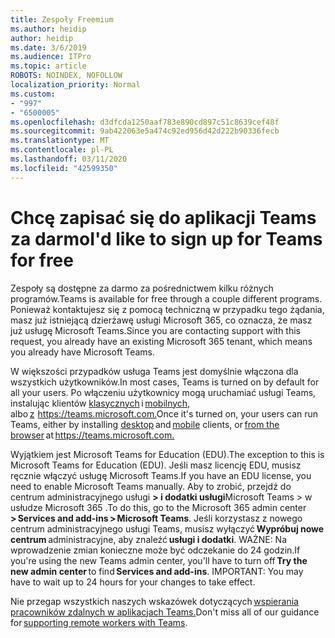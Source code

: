 ```yaml
---
title: Zespoły Freemium
ms.author: heidip
author: heidip
ms.date: 3/6/2019
ms.audience: ITPro
ms.topic: article
ROBOTS: NOINDEX, NOFOLLOW
localization_priority: Normal
ms.custom:
- "997"
- "6500005"
ms.openlocfilehash: d3dfcda1250aaf783e890cd897c51c8639cef48f
ms.sourcegitcommit: 9ab422063e5a474c92ed956d42d222b90336fecb
ms.translationtype: MT
ms.contentlocale: pl-PL
ms.lasthandoff: 03/11/2020
ms.locfileid: "42599350"
---
```

# <a name="id-like-to-sign-up-for-teams-for-free"></a><span data-ttu-id="d44eb-102">Chcę zapisać się do aplikacji Teams za darmo</span><span class="sxs-lookup"><span data-stu-id="d44eb-102">I'd like to sign up for Teams for free</span></span>

<span data-ttu-id="d44eb-103">Zespoły są dostępne za darmo za pośrednictwem kilku różnych programów.</span><span class="sxs-lookup"><span data-stu-id="d44eb-103">Teams is available for free through a couple different programs.</span></span> <span data-ttu-id="d44eb-104">Ponieważ kontaktujesz się z pomocą techniczną w przypadku tego żądania, masz już istniejącą dzierżawę usługi Microsoft 365, co oznacza, że masz już usługę Microsoft Teams.</span><span class="sxs-lookup"><span data-stu-id="d44eb-104">Since you are contacting support with this request, you already have an existing Microsoft 365 tenant, which means you already have Microsoft Teams.</span></span>

<span data-ttu-id="d44eb-105">W większości przypadków usługa Teams jest domyślnie włączona dla wszystkich użytkowników.</span><span class="sxs-lookup"><span data-stu-id="d44eb-105">In most cases, Teams is turned on by default for all your users.</span></span> <span data-ttu-id="d44eb-106">Po włączeniu użytkownicy mogą uruchamiać usługi Teams, instalując klientów [klasycznych](https://docs.microsoft.com/MicrosoftTeams/get-clients#desktop-client) i [mobilnych,](https://docs.microsoft.com/MicrosoftTeams/get-clients#mobile-clients) albo [z](https://docs.microsoft.com/MicrosoftTeams/get-clients#web-client)  <https://teams.microsoft.com.></span><span class="sxs-lookup"><span data-stu-id="d44eb-106">Once it's turned on, your users can run Teams, either by installing [desktop](https://docs.microsoft.com/MicrosoftTeams/get-clients#desktop-client) and [mobile](https://docs.microsoft.com/MicrosoftTeams/get-clients#mobile-clients) clients, or [from the browser](https://docs.microsoft.com/MicrosoftTeams/get-clients#web-client) at <https://teams.microsoft.com.></span></span>

<span data-ttu-id="d44eb-107">Wyjątkiem jest Microsoft Teams for Education (EDU).</span><span class="sxs-lookup"><span data-stu-id="d44eb-107">The exception to this is Microsoft Teams for Education (EDU).</span></span> <span data-ttu-id="d44eb-108">Jeśli masz licencję EDU, musisz ręcznie włączyć usługę Microsoft Teams.</span><span class="sxs-lookup"><span data-stu-id="d44eb-108">If you have an EDU license, you need to enable Microsoft Teams manually.</span></span> <span data-ttu-id="d44eb-109">Aby to zrobić, przejdź do centrum administracyjnego usługi **> i dodatki usługi**Microsoft Teams > w usłudze Microsoft 365 .</span><span class="sxs-lookup"><span data-stu-id="d44eb-109">To do this, go to the Microsoft 365 admin center **> Services and add-ins > Microsoft Teams**.</span></span> <span data-ttu-id="d44eb-110">Jeśli korzystasz z nowego centrum administracyjnego usługi Teams, musisz wyłączyć **Wypróbuj nowe centrum** administracyjne, aby znaleźć **usługi i dodatki**. WAŻNE: Na wprowadzenie zmian konieczne może być odczekanie do 24 godzin.</span><span class="sxs-lookup"><span data-stu-id="d44eb-110">If you're using the new Teams admin center, you'll have to turn off **Try the new admin center** to find **Services and add-ins**. IMPORTANT: You may have to wait up to 24 hours for your changes to take effect.</span></span>

<span data-ttu-id="d44eb-111">Nie przegap wszystkich naszych wskazówek dotyczących [wspierania pracowników zdalnych w aplikacjach Teams.](https://docs.microsoft.com/MicrosoftTeams/support-remote-work-with-teams)</span><span class="sxs-lookup"><span data-stu-id="d44eb-111">Don't miss all of our guidance for [supporting remote workers with Teams](https://docs.microsoft.com/MicrosoftTeams/support-remote-work-with-teams).</span></span>
